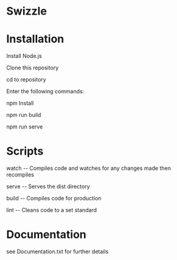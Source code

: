 # Swizzle

# Installation

Install Node.js

Clone this repository

cd to repository

Enter the following commands:

npm Install

npm run build

npm run serve

# Scripts

watch -- Compiles code and watches for any changes made then recompiles

serve -- Serves the dist directory

build -- Compiles code for production

lint -- Cleans code to a set standard

# Documentation

see Documentation.txt for further details

